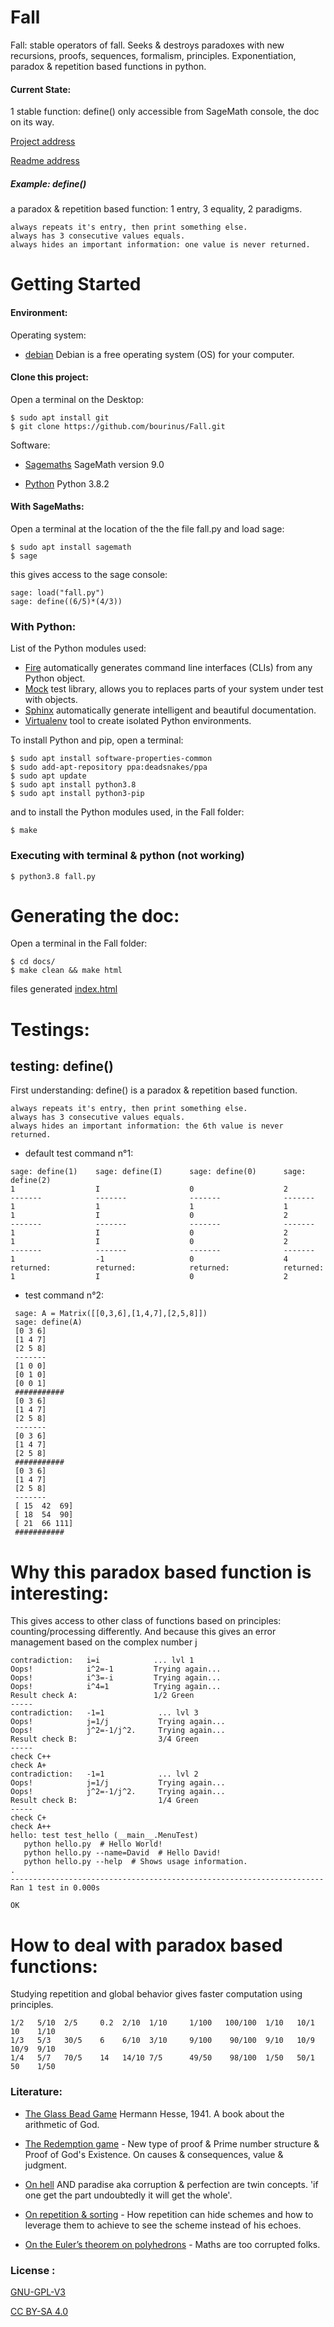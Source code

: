 # Fall

Fall: stable operators of fall.
Seeks & destroys paradoxes with new recursions, proofs, sequences, formalism, principles.
Exponentiation, paradox & repetition based functions in python.

#### Current State: 
1 stable function: define() only accessible from SageMath console, the doc on its way.

[Project address](https://github.com/bourinus/Fall) 

[Readme address](https://github.com/bourinus/Fall/blob/master/readme.md)

##### Example: define()
a paradox & repetition based function: 1 entry, 3 equality, 2 paradigms.
```
always repeats it's entry, then print something else.
always has 3 consecutive values equals.
always hides an important information: one value is never returned.
```

# Getting Started

#### Environment:

 Operating system: 
 * [debian](https://www.debian.org/) Debian is a free operating system (OS) for your computer. 

#### Clone this project:
  Open a terminal on the Desktop:
  ```
  $ sudo apt install git
  $ git clone https://github.com/bourinus/Fall.git
  ```

 Software:  
 * [Sagemaths](https://www.sagemath.org/)	 SageMath version 9.0

 * [Python](https://www.python.org/downloads/release/python-382/) 	Python 3.8.2 

#### With SageMaths:
 Open a terminal at the location of the the file fall.py and load sage:
 ```
 $ sudo apt install sagemath 
 $ sage
 ```
 this gives access to the sage console:
 ```
 sage: load("fall.py")  
 sage: define((6/5)*(4/3)) 
 ```

### With Python:

List of the Python modules used:
 * [Fire](https://github.com/google/python-fire)  automatically generates command line interfaces (CLIs) from any Python object.
 * [Mock](https://pypi.org/project/mock/) test library, allows you to replaces parts of your system under test with objects.
 * [Sphinx](https://www.sphinx-doc.org/en/master/) automatically generate intelligent and beautiful documentation.
 * [Virtualenv](https://virtualenv.pypa.io/en/latest/) tool to create isolated Python environments. 

 To install Python and pip, open a terminal:
 ```
 $ sudo apt install software-properties-common
 $ sudo add-apt-repository ppa:deadsnakes/ppa
 $ sudo apt update
 $ sudo apt install python3.8
 $ sudo apt install python3-pip
 ``` 
 and to install the Python modules used, in the Fall folder:
 ```
 $ make
 ```

### Executing with terminal & python (not working)
```
$ python3.8 fall.py
```

# Generating the doc:
Open a terminal in the Fall folder:
```
$ cd docs/
$ make clean && make html
```
files generated
 [index.html](file:///home/billy/Desktop/Fall/docs/_doc/html/index.html)

# Testings:

## testing: define()

First understanding:
define() is a paradox & repetition based function.
```
always repeats it's entry, then print something else.
always has 3 consecutive values equals.
always hides an important information: the 6th value is never returned.
```
* default test command n°1: 
```
sage: define(1)    sage: define(I)      sage: define(0)      sage: define(2)
1                  I                    0                    2
-------            -------              -------              -------
1                  1                    1                    1
1                  I                    0                    2
-------            -------              -------              -------
1                  I                    0                    2
1                  I                    0                    2
-------            -------              -------              -------
1                  -1                   0                    4
returned:          returned:            returned:            returned:
1                  I                    0                    2
```
* test command n°2: 
```
 sage: A = Matrix([[0,3,6],[1,4,7],[2,5,8]])
 sage: define(A)
 [0 3 6]
 [1 4 7]
 [2 5 8]
 -------
 [1 0 0]
 [0 1 0]
 [0 0 1]
 ###########
 [0 3 6]
 [1 4 7]
 [2 5 8]
 -------
 [0 3 6]
 [1 4 7]
 [2 5 8]
 ###########
 [0 3 6]
 [1 4 7]
 [2 5 8]
 -------
 [ 15  42  69]
 [ 18  54  90]
 [ 21  66 111]
 ###########
```

# Why this paradox based function is interesting:
 
 This gives access to other class of functions based on principles: counting/processing differently.
 And because this gives an error management based on the complex number j
 ```
 contradiction:   i=i            ... lvl 1
 Oops!            i^2=-1         Trying again...
 Oops!            i^3=-i         Trying again...
 Oops!            i^4=1          Trying again...
 Result check A:                 1/2 Green
 -----
 contradiction:   -1=1            ... lvl 3
 Oops!            j=1/j           Trying again...
 Oops!            j^2=-1/j^2.     Trying again...
 Result check B:                  3/4 Green
 -----
 check C++
 check A+
 contradiction:   -1=1            ... lvl 2
 Oops!            j=1/j           Trying again...
 Oops!            j^2=-1/j^2.     Trying again...
 Result check B:                  1/4 Green
 -----
 check C+
 check A++
 hello: test test_hello (__main__.MenuTest)
 	python hello.py  # Hello World!
 	python hello.py --name=David  # Hello David!
 	python hello.py --help  # Shows usage information.
 .
 ----------------------------------------------------------------------
 Ran 1 test in 0.000s
 
 OK
 ```

# How to deal with paradox based functions:
  Studying repetition and global behavior gives faster computation using principles.
   
 ```
 1/2   5/10  2/5     0.2  2/10  1/10     1/100   100/100  1/10   10/1   10    1/10
 1/3   5/3   30/5    6    6/10  3/10     9/100    90/100  9/10   10/9   10/9  9/10
 1/4   5/7   70/5    14   14/10 7/5      49/50    98/100  1/50   50/1   50    1/50
 ```

### Literature:
 * [The Glass Bead Game](https://en.wikipedia.org/wiki/The_Glass_Bead_Game) Hermann Hesse, 1941. A book about the arithmetic of God.

 * [The Redemption game](https://github.com/bourinus/Growth/blob/master/txt%20files/work_david.txt) - New type of proof & Prime number structure & Proof of God's Existence. 
 On causes & consequences, value & judgment. 

 * [On hell](https://github.com/bourinus/Growth/blob/master/txt%20files/On%20hell.txt) AND paradise aka corruption & perfection are twin concepts.
 'if one get the part undoubtedly it will get the  whole'. 

 * [On repetition & sorting](https://github.com/bourinus/Growth/blob/master/txt%20files/structure.txt) - How repetition can hide schemes and how to leverage them to achieve to see the scheme instead of his echoes.

 * [On the Euler’s theorem on polyhedrons](https://github.com/bourinus/Growth/blob/master/txt%20files/On%20Euler%20%26%20polyhedrons.txt) - Maths are too corrupted folks.

### License :

 [GNU-GPL-V3](https://www.gnu.org/licenses/gpl-3.0.fr.html) 

 [CC BY-SA 4.0](https://creativecommons.org/licenses/by-sa/4.0/) 
